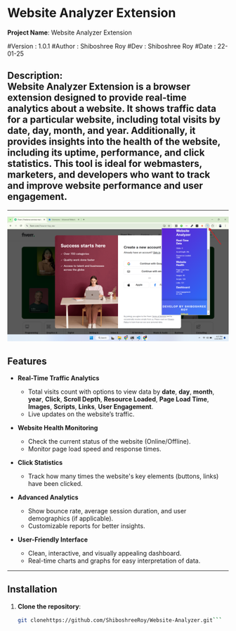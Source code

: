 # Website Analyzer Extension

**Project Name**: Website Analyzer Extension


#Version : 1.0.1
#Author : Shiboshree Roy
#Dev : Shiboshree Roy
#Date : 22-01-25

**Description**:  
Website Analyzer Extension is a browser extension designed to provide real-time analytics about a website. It shows traffic data for a particular website, including total visits by date, day, month, and year. Additionally, it provides insights into the health of the website, including its uptime, performance, and click statistics. This tool is ideal for webmasters, marketers, and developers who want to track and improve website performance and user engagement.
---

---
![Website Analyzer Extension](./app/Images/Project_Demo_img.png)
## Features

- **Real-Time Traffic Analytics**  
  - Total visits count with options to view data by **date**, **day**, **month**,  **year**, **Click**, **Scroll Depth**, **Resource Loaded**, **Page Load Time**, **Images**, **Scripts**, **Links**, **User Engagement**.
  - Live updates on the website’s traffic.

- **Website Health Monitoring**  
  - Check the current status of the website (Online/Offline).
  - Monitor page load speed and response times.
  
- **Click Statistics**  
  - Track how many times the website's key elements (buttons, links) have been clicked.
  
- **Advanced Analytics**  
  - Show bounce rate, average session duration, and user demographics (if applicable).
  - Customizable reports for better insights.

- **User-Friendly Interface**  
  - Clean, interactive, and visually appealing dashboard.
  - Real-time charts and graphs for easy interpretation of data.

---

## Installation

1. **Clone the repository**:  
   ```bash
   git clonehttps://github.com/ShiboshreeRoy/Website-Analyzer.git```
